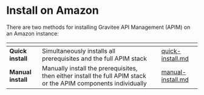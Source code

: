 # Install on Amazon

There are two methods for installing Gravitee API Management (APIM) on an Amazon instance:

<table data-view="cards"><thead><tr><th></th><th></th><th></th><th data-hidden data-card-target data-type="content-ref"></th></tr></thead><tbody><tr><td><strong>Quick install</strong></td><td>Simultaneously installs all prerequisites and the full APIM stack</td><td></td><td><a href="quick-install.md">quick-install.md</a></td></tr><tr><td><strong>Manual install</strong></td><td>Manually install the prerequisites, then either install the full APIM stack or the APIM components individually</td><td></td><td><a href="manual-install.md">manual-install.md</a></td></tr></tbody></table>

